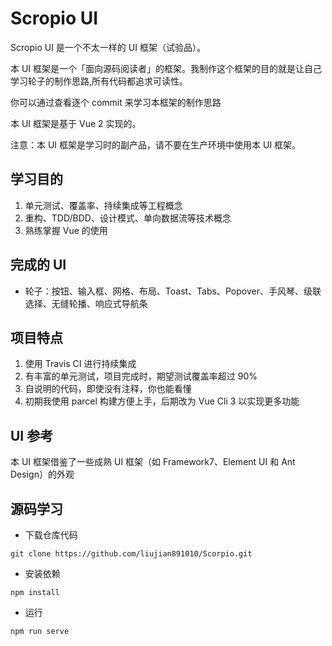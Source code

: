 # Scropio UI

Scropio UI 是一个不太一样的 UI 框架（试验品）。

本 UI 框架是一个「面向源码阅读者」的框架。我制作这个框架的目的就是让自己学习轮子的制作思路,所有代码都追求可读性。

你可以通过查看逐个 commit 来学习本框架的制作思路

本 UI 框架是基于 Vue 2 实现的。

注意：本 UI 框架是学习时的副产品，请不要在生产环境中使用本 UI 框架。

## 学习目的

1. 单元测试、覆盖率、持续集成等工程概念
2. 重构、TDD/BDD、设计模式、单向数据流等技术概念
3. 熟练掌握 Vue 的使用

## 完成的 UI

- 轮子：按钮、输入框、网格、布局、Toast、Tabs、Popover、手风琴、级联选择、无缝轮播、响应式导航条

## 项目特点

1. 使用 Travis CI 进行持续集成
2. 有丰富的单元测试，项目完成时，期望测试覆盖率超过 90%
3. 自说明的代码，即使没有注释，你也能看懂
4. 初期我使用 parcel 构建方便上手，后期改为 Vue Cli 3 以实现更多功能

## UI 参考

本 UI 框架借鉴了一些成熟 UI 框架（如 Framework7、Element UI 和 Ant Design）的外观

## 源码学习

- 下载仓库代码

```shell
git clone https://github.com/liujian891010/Scorpio.git
```

- 安装依赖

```shell
npm install
```

- 运行

```shell
npm run serve
```

